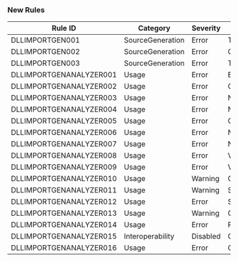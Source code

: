 ﻿### New Rules

Rule ID | Category | Severity | Notes
--------|----------|----------|-------
DLLIMPORTGEN001         | SourceGeneration | Error    | TypeNotSupported
DLLIMPORTGEN002         | SourceGeneration | Error    | ConfigurationNotSupported
DLLIMPORTGEN003         | SourceGeneration | Error    | TargetFrameworkNotSupported
DLLIMPORTGENANALYZER001 | Usage            | Error    | BlittableTypeMustBeBlittable
DLLIMPORTGENANALYZER002 | Usage            | Error    | CannotHaveMultipleMarshallingAttributes
DLLIMPORTGENANALYZER003 | Usage            | Error    | NativeTypeMustBeNonNull
DLLIMPORTGENANALYZER004 | Usage            | Error    | NativeTypeMustBeBlittable
DLLIMPORTGENANALYZER005 | Usage            | Error    | GetPinnableReferenceReturnTypeBlittable
DLLIMPORTGENANALYZER006 | Usage            | Error    | NativeTypeMustBePointerSized
DLLIMPORTGENANALYZER007 | Usage            | Error    | NativeTypeMustHaveRequiredShape
DLLIMPORTGENANALYZER008 | Usage            | Error    | ValuePropertyMustHaveSetter
DLLIMPORTGENANALYZER009 | Usage            | Error    | ValuePropertyMustHaveGetter
DLLIMPORTGENANALYZER010 | Usage            | Warning  | GetPinnableReferenceShouldSupportAllocatingMarshallingFallback
DLLIMPORTGENANALYZER011 | Usage            | Warning  | StackallocMarshallingShouldSupportAllocatingMarshallingFallback
DLLIMPORTGENANALYZER012 | Usage            | Error    | StackallocConstructorMustHaveStackBufferSizeConstant
DLLIMPORTGENANALYZER013 | Usage            | Warning  | GeneratedDllImportMissingRequiredModifiers
DLLIMPORTGENANALYZER014 | Usage            | Error    | RefValuePropertyUnsupported
DLLIMPORTGENANALYZER015 | Interoperability | Disabled | ConvertToGeneratedDllImportAnalyzer
DLLIMPORTGENANALYZER016 | Usage            | Error    | GenericTypeMustBeClosed
